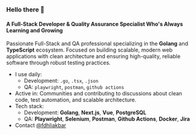 ### Hello there 👋

#### A Full-Stack Developer & Quality Assurance Specialist Who's Always Learning and Growing

Passionate Full-Stack and QA professional specializing in the **Golang** and **TypeScript** ecosystem.
Focused on building scalable, modern web applications with clean architecture and ensuring high-quality, reliable software through robust testing practices.

- I use daily:
  - Development: `.go`, `.tsx`, `.json`
  - QA: `playwright`, `postman`, `github actions`
- Active in: Communities and contributing to discussions about clean code, test automation, and scalable architecture.
- Tech stack:
  - Development: **Golang**, **Next.js**, **Vue**, **PostgreSQL**
  - QA: **Playwright**, **Selenium**, **Postman**, **Github Actions**, **Docker**, **Jira**
- Contact [@fdhliakbar](https://instagram.com/fdhliakbar)
